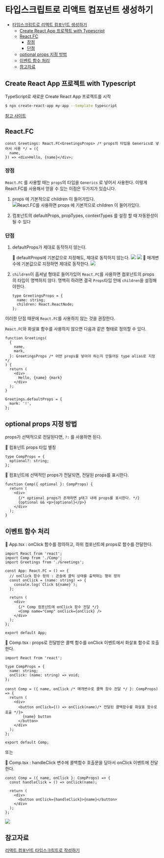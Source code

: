 # 타입스크립트로 리액트 컴포넌트 생성하기

- [타입스크립트로 리액트 컴포넌트 생성하기](#타입스크립트로-리액트-컴포넌트-생성하기)
  - [Create React App 프로젝트 with Typescript](#create-react-app-프로젝트-with-typescript)
  - [React.FC](#reactfc)
    - [장점](#장점)
    - [단점](#단점)
  - [optional props 지정 방법](#optional-props-지정-방법)
  - [이벤트 함수 처리](#이벤트-함수-처리)
  - [참고자료](#참고자료)

## Create React App 프로젝트 with Typescript

TypeScript로 새로운 Create React App 프로젝트를 시작

```bash
$ npx create-react-app my-app --template typescript
```

[참고 사이트](https://create-react-app.dev/docs/adding-typescript/)

## React.FC

```tsx
const Greetings: React.FC<GreetingsProps> /* props의 타입을 Generics로 넣어서 사용 */ = ({
  name,
}) => <div>Hello, {name}</div>;
```

### 장점

`React.FC` 를 사용할 때는 `props`의 타입을 `Generics` 로 넣어서 사용한다.
이렇게 React.FC를 사용해서 얻을 수 있는 이점은 두가지가 있습니다.

1. props 에 기본적으로 children 이 들어가있다.
   ![React.FC를 사용하면 props 에 기본적으로 children 이 들어가있다.](https://user-images.githubusercontent.com/72931773/129435833-5f1c2156-d66e-4abc-9d01-372cd66de0b1.png)

2. 컴포넌트의 defaultProps, propTypes, contextTypes 를 설정 할 때 자동완성이 될 수 있다

### 단점

1. defaultProps가 제대로 동작하지 않는다.

   🔻 defaultProps에 기본값으로 지정해도, 제대로 동작하지 않는다.
   ![](https://user-images.githubusercontent.com/72931773/129438285-7e75aa0e-ba6f-42ff-a7d5-6731edf4e246.png)
   ![](https://user-images.githubusercontent.com/72931773/129438647-3741aa7c-9974-4ac9-9536-0c69b2d318bb.png)
   🔻 매개변수에 기본값으로 지정하면 제대로 동작한다.
   ![](https://user-images.githubusercontent.com/72931773/129438289-4419e16a-4b53-49e6-a449-c8fa2e35f5c4.png)

2. `children`이 옵셔널 형태로 들어가있어 `React.FC`를 사용하면 컴포넌트의 props 의 타입이 명백하지 않다.
   명백히 하려면 결국 `Props`타입 안에 `children`을 설정해야한다.

   ```tsx
   type GreetingsProps = {
     name: string;
     children: React.ReactNode;
   };
   ```

이러한 단점 때문에 `React.FC`를 사용하지 않는 것을 권장한다.

`React.FC`와 화살표 함수를 사용하지 않으면 다음과 같은 형태로 정의할 수 있다.

```tsx
function Greetings(
  {
    name,
    mark,
  }: GreetingsProps /* 어떤 props를 넣어야 하는지 만들어둔 type alias로 지정 */
) {
  return (
    <div>
      Hello, {name} {mark}
    </div>
  );
}

Greetings.defaultProps = {
  mark: '!',
};
```

## optional props 지정 방법

props가 선택적으로 전달된다면, `?:` 를 사용하면 된다.

🔻 컴포넌트 props 타입 별칭

```tsx
type CompProps = {
  optional?: string;
};
```

🔻 컴포넌트에 선택적인 props가 전달되면, 전달된 props를 표시한다.

```tsx
function Comp({ optional }: CompProps) {
  return (
    <div>
      {/* optional props가 존재하면 p태그 내에 props를 표시한다. */}
      {optional && <p>{optional}</p>}
    </div>
  );
}
```

## 이벤트 함수 처리

🔻 App.tsx : onClick 함수를 정의하고, 하위 컴포넌트에 props로 함수를 전달한다.

```tsx
import React from 'react';
import Comp from './Comp';
import Greetings from './Greetings';

const App: React.FC = () => {
  // onClick 함수 정의 : 콘솔에 클릭 상태를 출력하는 행위 정의
  const onClick = (name: string) => {
    console.log(`Click ${name}`);
  };

  return (
    <div>
      {/* Comp 컴포넌트에 onClick 함수 전달 */}
      <Comp name="Comp" onClick={onClick} />
    </div>
  );
};

export default App;
```

🔻 Comp.tsx : props로 전달받은 콜백 함수를 onClick 이벤트에서 화살표 함수로 호출한다.

```tsx
import React from 'react';

type CompProps = {
  name: string;
  onClick: (name: string) => void;
};

const Comp = ({ name, onClick /* 매개변수로 콜백 함수 전달 */ }: CompProps) => {
  return (
    <div>
      <button onClick={() => onClick(name)/* 전달된 콜백함수를 화살표 함수로 호출 */}>
        {name} button
      </button>
    </div>
  );
};

export default Comp;
```

또는

🔻 Comp.tsx : handleClick 변수에 콜백함수 호출문을 담아서 onClick 이벤트에 전달한다.

```tsx
const Comp = ({ name, onClick }: CompProps) => {
  const handleClick = () => onClick(name);
  
  return (
    <div>
      <button onClick={handleClick}>{name}</button>
    </div>
  );
};
```

![](https://user-images.githubusercontent.com/72931773/129443191-cdfa09bf-5d90-4570-aa38-83a9fbfbb98f.gif)

## 참고자료

[리액트 컴포넌트 타입스크립트로 작성하기](https://react.vlpt.us/using-typescript/02-ts-react-basic.html)